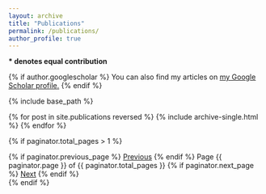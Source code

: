 ```yaml
---
layout: archive
title: "Publications"
permalink: /publications/
author_profile: true
---
```


<b>* denotes equal contribution</b>

{% if author.googlescholar %}
  You can also find my articles on <u><a href="{{author.googlescholar}}">my Google Scholar profile</a>.</u>
{% endif %}

{% include base_path %}

{% for post in site.publications reversed %}
  {% include archive-single.html %}
{% endfor %}


<!-- 分页导航 -->
{% if paginator.total_pages > 1 %}
<div class="pagination">
  {% if paginator.previous_page %}
    <a href="{{ paginator.previous_page_path }}">Previous</a>
  {% endif %}
  <span>Page {{ paginator.page }} of {{ paginator.total_pages }}</span>
  {% if paginator.next_page %}
    <a href="{{ paginator.next_page_path }}">Next</a>
  {% endif %}
</div>
{% endif %}